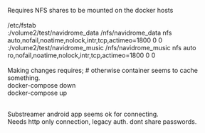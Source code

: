 Requires NFS shares to be mounted on the docker hosts<br>
<br>
/etc/fstab<br>
<NASIP>:/volume2/test/navidrome_data /nfs/navidrome_data nfs auto,nofail,noatime,nolock,intr,tcp,actimeo=1800 0 0<br>
<NASIP>:/volume2/test/navidrome_music /nfs/navidrome_music nfs auto ro,nofail,noatime,nolock,intr,tcp,actimeo=1800 0 0<br>
<br>
Making changes requires; # otherwise container seems to cache something. <br>
docker-compose down<br>
docker-compose up<br><br>

Substreamer android app seems ok for connecting. <br>
Needs http only connection, legacy auth. dont share passwords.<br>

